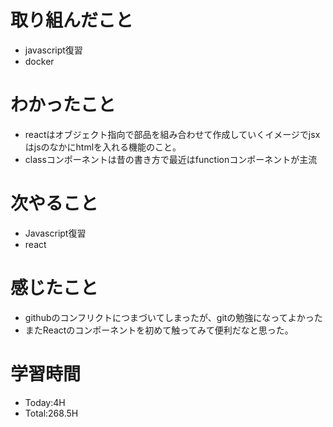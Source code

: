 # 取り組んだこと
- javascript復習
- docker
# わかったこと
- reactはオブジェクト指向で部品を組み合わせて作成していくイメージでjsxはjsのなかにhtmlを入れる機能のこと。
- classコンポーネントは昔の書き方で最近はfunctionコンポーネントが主流
# 次やること
- Javascript復習
- react
# 感じたこと
- githubのコンフリクトにつまづいてしまったが、gitの勉強になってよかった
- またReactのコンポーネントを初めて触ってみて便利だなと思った。
# 学習時間
- Today:4H
- Total:268.5H
